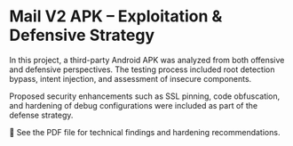 # Mail V2 APK – Exploitation & Defensive Strategy

In this project, a third-party Android APK was analyzed from both offensive and defensive perspectives. The testing process included root detection bypass, intent injection, and assessment of insecure components.

Proposed security enhancements such as SSL pinning, code obfuscation, and hardening of debug configurations were included as part of the defense strategy.

📄 See the PDF file for technical findings and hardening recommendations.
